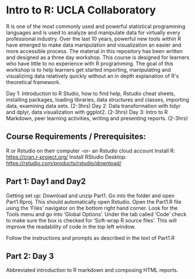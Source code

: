 # Intro to R: UCLA Collaboratory

R is one of the most commonly used and powerful statistical programming languages and is used to analyze and manipulate data for virtually every professional industry. Over the last 10 years, powerful new tools within R have emerged to make data manipulation and visualization an easier and more accessible process. The material in this repository has been written and designed as a three day workshop. This course is designed for learners who have little to no experience with R programming. The goal of this workshop is to help learners get started importing, manipulating and visualizinig data relatively quickly without an in depth explanation of R's theoretical framework. 

Day 1: Introduction to R Studio, how to find help, Rstudio cheat sheets, installing packages, loading libraries, data structures and classes, importing data, examining data sets. (2-3hrs)
Day 2: Data transformation with tidyr and dplyr, data visualization with ggplot2. (2-3hrs)
Day 3: Intro to R Markdown, peer learning activities, writing and presenting reports. (2-3hrs)

## Course Requirements / Prerequisites:
R or Rstudio on their computer -or- an Rstudio cloud account
Install R: https://cran.r-project.org/
Install RStudio Desktop: https://rstudio.com/products/rstudio/download/

## Part 1: Day1 and Day2
Getting set up:
Download and unzip Part1. Go into the folder and open Part1.Rproj. This should automatically open Rstudio. Open the Part1.R file using the ‘Files’ navigator on the bottom right hand corner. Look for the Tools menu and go into ‘Global Options’. Under the tab called ‘Code’ check to make sure the box is checked for ‘Soft-wrap R source files’. This will improve the readability of code in the top left window.

Follow the instructions and prompts as described in the text of Part1.R

## Part 2: Day 3
Abbreviated introduction to R markdown and composing HTML reports. 

